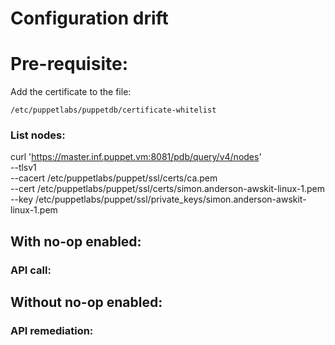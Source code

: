 # Configuration drift

# Pre-requisite:
Add the certificate to the file:

`/etc/puppetlabs/puppetdb/certificate-whitelist `


### List nodes:
curl 'https://master.inf.puppet.vm:8081/pdb/query/v4/nodes' \
  --tlsv1 \
  --cacert /etc/puppetlabs/puppet/ssl/certs/ca.pem \
  --cert /etc/puppetlabs/puppet/ssl/certs/simon.anderson-awskit-linux-1.pem \
  --key /etc/puppetlabs/puppet/ssl/private_keys/simon.anderson-awskit-linux-1.pem



## With no-op enabled:

### API call:

## Without no-op enabled:

### API remediation:
